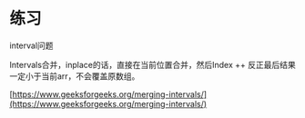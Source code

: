 # 练习

interval问题

Intervals合并，inplace的话，直接在当前位置合并，然后Index ++ 反正最后结果一定小于当前arr，不会覆盖原数组。

[https://www.geeksforgeeks.org/merging-intervals/](https://www.geeksforgeeks.org/merging-intervals/)


